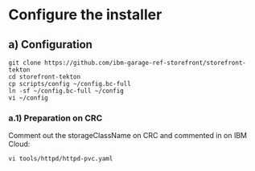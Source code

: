 # Configure the installer

## a) Configuration

    git clone https://github.com/ibm-garage-ref-storefront/storefront-tekton
    cd storefront-tekton   
    cp scripts/config ~/config.bc-full
    ln -sf ~/config.bc-full ~/config
    vi ~/config

### a.1) Preparation on CRC

Comment out the storageClassName on CRC and commented in on IBM Cloud:

    vi tools/httpd/httpd-pvc.yaml

